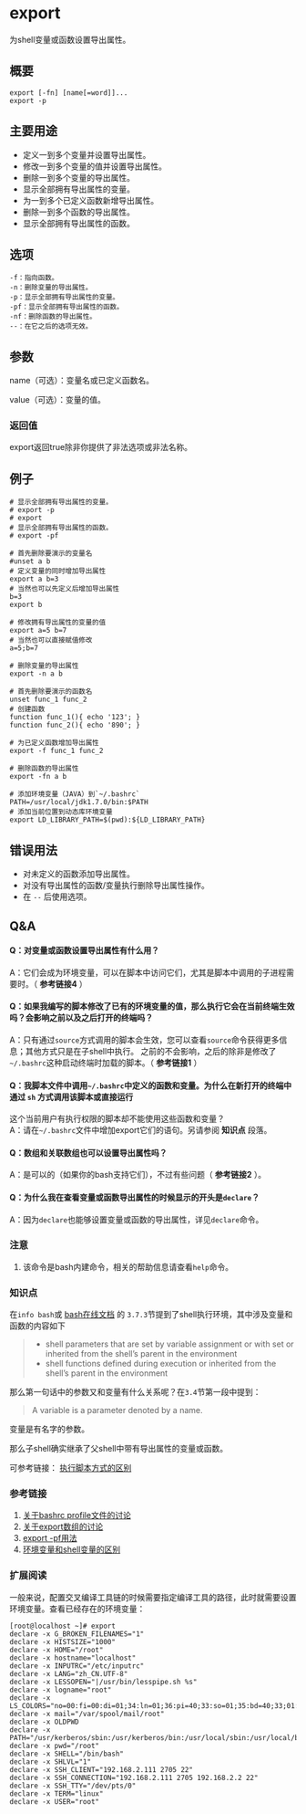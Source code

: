 export
===

为shell变量或函数设置导出属性。

## 概要

```
export [-fn] [name[=word]]...
export -p
```

## 主要用途

- 定义一到多个变量并设置导出属性。
- 修改一到多个变量的值并设置导出属性。
- 删除一到多个变量的导出属性。
- 显示全部拥有导出属性的变量。
- 为一到多个已定义函数新增导出属性。
- 删除一到多个函数的导出属性。
- 显示全部拥有导出属性的函数。

## 选项

```shell
-f：指向函数。
-n：删除变量的导出属性。
-p：显示全部拥有导出属性的变量。
-pf：显示全部拥有导出属性的函数。
-nf：删除函数的导出属性。
--：在它之后的选项无效。
```

## 参数

name（可选）：变量名或已定义函数名。

value（可选）：变量的值。

### 返回值

export返回true除非你提供了非法选项或非法名称。

## 例子

```shell
# 显示全部拥有导出属性的变量。
# export -p
# export
# 显示全部拥有导出属性的函数。
# export -pf
```

```shell
# 首先删除要演示的变量名
#unset a b
# 定义变量的同时增加导出属性
export a b=3
# 当然也可以先定义后增加导出属性
b=3
export b

# 修改拥有导出属性的变量的值
export a=5 b=7
# 当然也可以直接赋值修改
a=5;b=7

# 删除变量的导出属性
export -n a b
```


```shell
# 首先删除要演示的函数名
unset func_1 func_2
# 创建函数
function func_1(){ echo '123'; }
function func_2(){ echo '890'; }

# 为已定义函数增加导出属性
export -f func_1 func_2

# 删除函数的导出属性
export -fn a b
```

```shell
# 添加环境变量（JAVA）到`~/.bashrc`
PATH=/usr/local/jdk1.7.0/bin:$PATH
# 添加当前位置到动态库环境变量
export LD_LIBRARY_PATH=$(pwd):${LD_LIBRARY_PATH}
```

## 错误用法

- 对未定义的函数添加导出属性。
- 对没有导出属性的函数/变量执行删除导出属性操作。
- 在 `--` 后使用选项。

## Q&A

#### Q：对变量或函数设置导出属性有什么用？  

A：它们会成为环境变量，可以在脚本中访问它们，尤其是脚本中调用的子进程需要时。（ **参考链接4** ）

#### Q：如果我编写的脚本修改了已有的环境变量的值，那么执行它会在当前终端生效吗？会影响之前以及之后打开的终端吗？  

A：只有通过`source`方式调用的脚本会生效，您可以查看`source`命令获得更多信息；其他方式只是在子shell中执行。
之前的不会影响，之后的除非是修改了`~/.bashrc`这种启动终端时加载的脚本。（ **参考链接1** ）

#### Q：我脚本文件中调用`~/.bashrc`中定义的函数和变量。为什么在新打开的终端中通过 `sh` 方式调用该脚本或直接运行

这个当前用户有执行权限的脚本却不能使用这些函数和变量？  
A：请在`~/.bashrc`文件中增加export它们的语句。另请参阅 **知识点** 段落。

#### Q：数组和关联数组也可以设置导出属性吗？

A：是可以的（如果你的bash支持它们），不过有些问题（ **参考链接2** ）。

#### Q：为什么我在查看变量或函数导出属性的时候显示的开头是`declare`？  

A：因为`declare`也能够设置变量或函数的导出属性，详见`declare`命令。

### 注意

1. 该命令是bash内建命令，相关的帮助信息请查看`help`命令。

### 知识点

在`info bash`或 [bash在线文档](http://www.gnu.org/software/bash/manual/bash.html) 的
 `3.7.3`节提到了shell执行环境，其中涉及变量和函数的内容如下

> - shell parameters that are set by variable assignment or with set or inherited from the shell’s parent in the environment
> - shell functions defined during execution or inherited from the shell’s parent in the environment

那么第一句话中的参数又和变量有什么关系呢？在`3.4`节第一段中提到：

>  A variable is a parameter denoted by a name.

变量是有名字的参数。

那么子shell确实继承了父shell中带有导出属性的变量或函数。

可参考链接： [执行脚本方式的区别](https://blog.csdn.net/soaringlee_fighting/article/details/78759448)


### 参考链接

1. [关于bashrc profile文件的讨论](https://www.cnblogs.com/hongzg1982/articles/2101792.html)
2. [关于export数组的讨论](https://stackoverflow.com/questions/5564418/exporting-an-array-in-bash-script)
3. [export -pf用法](https://unix.stackexchange.com/questions/22796/can-i-export-functions-in-bash)
4. [环境变量和shell变量的区别](https://askubuntu.com/questions/26318/environment-variable-vs-shell-variable-whats-the-difference)

### 扩展阅读

一般来说，配置交叉编译工具链的时候需要指定编译工具的路径，此时就需要设置环境变量。查看已经存在的环境变量：

```shell
[root@localhost ~]# export
declare -x G_BROKEN_FILENAMES="1"
declare -x HISTSIZE="1000"
declare -x HOME="/root"
declare -x hostname="localhost"
declare -x INPUTRC="/etc/inputrc"
declare -x LANG="zh_CN.UTF-8"
declare -x LESSOPEN="|/usr/bin/lesspipe.sh %s"
declare -x logname="root"
declare -x LS_COLORS="no=00:fi=00:di=01;34:ln=01;36:pi=40;33:so=01;35:bd=40;33;01:cd=40;33;01:or=01;05;37;41:mi=01;05;37;41:ex=01;32:*.cmd=01;32:*.exe=01;32:*.com=01;32:*.btm=01;32:*.bat=01;32:*.sh=01;32:*.csh=01;32:*.tar=01;31:*.tgz=01;31:*.arj=01;31:*.taz=01;31:*.lzh=01;31:*.zip=01;31:*.z=01;31:*.Z=01;31:*.gz=01;31:*.bz2=01;31:*.bz=01;31:*.tz=01;31:*.rpm=01;31:*.cpio=01;31:*.jpg=01;35:*.gif=01;35:*.bmp=01;35:*.xbm=01;35:*.xpm=01;35:*.png=01;35:*.tif=01;35:"
declare -x mail="/var/spool/mail/root"
declare -x OLDPWD
declare -x PATH="/usr/kerberos/sbin:/usr/kerberos/bin:/usr/local/sbin:/usr/local/bin:/sbin:/bin:/usr/sbin:/usr/bin:/root/bin"
declare -x pwd="/root"
declare -x SHELL="/bin/bash"
declare -x SHLVL="1"
declare -x SSH_CLIENT="192.168.2.111 2705 22"
declare -x SSH_CONNECTION="192.168.2.111 2705 192.168.2.2 22"
declare -x SSH_TTY="/dev/pts/0"
declare -x TERM="linux"
declare -x USER="root"
```


<!-- Linux命令行搜索引擎：https://jaywcjlove.github.io/linux-command/ -->
